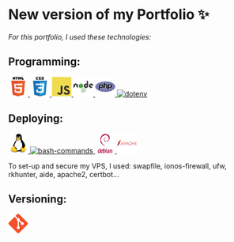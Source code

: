 <h1>New version of my Portfolio ✨</h1>

<i>For this portfolio, I used these technologies:</i>

<h2>Programming:</h2>
<p align="left">  <a href="https://www.w3.org/html/" target="_blank" rel="noreferrer" title="HTML5"> <img src="https://raw.githubusercontent.com/devicons/devicon/master/icons/html5/html5-original-wordmark.svg" alt="html5" width="40" height="40"/> </a> <a href="https://www.w3schools.com/css/" target="_blank" rel="noreferrer" title="CSS3"> <img src="https://raw.githubusercontent.com/devicons/devicon/master/icons/css3/css3-original-wordmark.svg" alt="css3" width="40" height="40"/> </a>  <a href="https://developer.mozilla.org/en-US/docs/Web/JavaScript" target="_blank" rel="noreferrer" title="Javascript"> <img src="https://raw.githubusercontent.com/devicons/devicon/master/icons/javascript/javascript-original.svg" alt="javascript" width="40" height="40"/> </a>  <a href="https://nodejs.org" target="_blank" rel="noreferrer" title="NodeJS"> <img src="https://raw.githubusercontent.com/devicons/devicon/master/icons/nodejs/nodejs-original-wordmark.svg" alt="nodejs" width="40" height="40"/> </a> <a href="https://www.php.net/" target="_blank" rel="noreferrer" title="PHP"> <img src="https://raw.githubusercontent.com/devicons/devicon/master/icons/php/php-original.svg" alt="PHP" width="40" height="40"/> </a> <a href="https://www.dotenv.org/" target="_blank" rel="noreferrer" title="GIT"> <img src="https://raw.githubusercontent.com/motdotla/dotenv/master/dotenv.svg" alt="dotenv" width="40" height="40"/> </a> </p>

<h2>Deploying:</h2>
<p align="left"> <a href="https://www.linux.org/" target="_blank" rel="noreferrer" title="Linux"> <img src="https://raw.githubusercontent.com/devicons/devicon/master/icons/linux/linux-original.svg" alt="linux" width="40" height="40"/> </a> <a target="_blank" rel="noreferrer" title="Bash"> <a href="https://www.gnu.org/software/bash/" target="_blank" rel="noreferrer" title="Bash Commands"> <img src="https://www.vectorlogo.zone/logos/gnu_bash/gnu_bash-icon.svg" alt="bash-commands" width="40" height="40"/> </a> <a href="https://www.debian.org/" target="_blank" rel="noreferrer" title="Debian13"> <img src="https://github.com/devicons/devicon/blob/master/icons/debian/debian-plain-wordmark.svg" alt="Debian13" width="40" height="40"/> <a href="https://httpd.apache.org/" target="_blank" rel="noreferrer" title="Apache2"> <img src="https://github.com/devicons/devicon/blob/master/icons/apache/apache-original-wordmark.svg" alt="apache2" width="40" height="40"/> </a> <a href="https://httpd.apache.org/" target="_blank" rel="noreferrer" title="Apache2"> </a> </p>
<p>To set-up and secure my VPS, I used: swapfile, ionos-firewall, ufw, rkhunter, aide, apache2, certbot...</p>

<h2>Versioning:</h2>
<p align="left">
  <a href="https://git-scm.com/" target="_blank" rel="noreferrer" title="GIT"> <img src="https://raw.githubusercontent.com/devicons/devicon/master/icons/git/git-original.svg" alt="GIT" width="40" height="40"/> </a>
